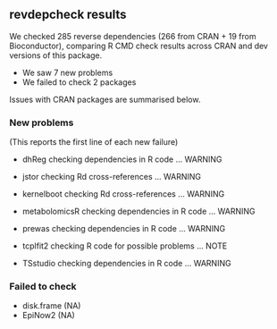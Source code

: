 ## revdepcheck results

We checked 285 reverse dependencies (266 from CRAN + 19 from Bioconductor), comparing R CMD check results across CRAN and dev versions of this package.

 * We saw 7 new problems
 * We failed to check 2 packages

Issues with CRAN packages are summarised below.

### New problems
(This reports the first line of each new failure)

* dhReg
  checking dependencies in R code ... WARNING

* jstor
  checking Rd cross-references ... WARNING

* kernelboot
  checking Rd cross-references ... WARNING

* metabolomicsR
  checking dependencies in R code ... WARNING

* prewas
  checking dependencies in R code ... WARNING

* tcplfit2
  checking R code for possible problems ... NOTE

* TSstudio
  checking dependencies in R code ... WARNING

### Failed to check

* disk.frame (NA)
* EpiNow2    (NA)
